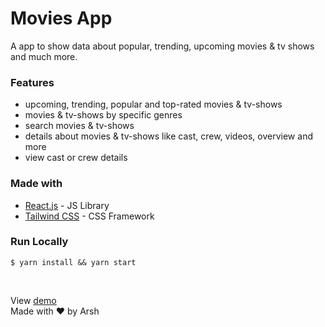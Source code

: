 # Movies App

A app to show data about popular, trending, upcoming movies & tv shows and much more.

<!-- <a href="https://movies-app-eta-ten.vercel.app/movie">
  <img src="screenshot.png" alt="screenshot" />
</a> -->

### Features

- upcoming, trending, popular and top-rated movies & tv-shows
- movies & tv-shows by specific genres
- search movies & tv-shows
- details about movies & tv-shows like cast, crew, videos, overview and more
- view cast or crew details

### Made with

- [React.js](https://reactjs.org) - JS Library
- [Tailwind CSS](https://tailwindcss.com) - CSS Framework


### Run Locally

```
$ yarn install && yarn start
```

<br>

View [demo](https://movies-info-xi.vercel.app) <br>
Made with ❤️ by Arsh
